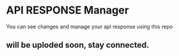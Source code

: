 # API RESPONSE Manager

You can see changes and manage your api response using this repo

## will be uploded soon, stay connected.

